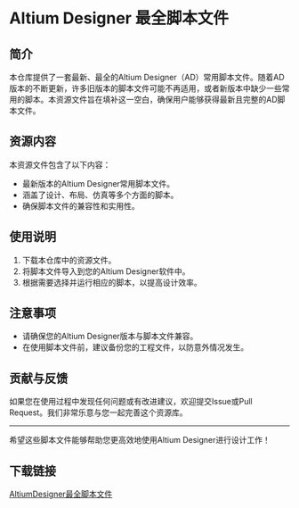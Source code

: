 # Altium Designer 最全脚本文件

## 简介
本仓库提供了一套最新、最全的Altium Designer（AD）常用脚本文件。随着AD版本的不断更新，许多旧版本的脚本文件可能不再适用，或者新版本中缺少一些常用的脚本。本资源文件旨在填补这一空白，确保用户能够获得最新且完整的AD脚本文件。

## 资源内容
本资源文件包含了以下内容：
- 最新版本的Altium Designer常用脚本文件。
- 涵盖了设计、布局、仿真等多个方面的脚本。
- 确保脚本文件的兼容性和实用性。

## 使用说明
1. 下载本仓库中的资源文件。
2. 将脚本文件导入到您的Altium Designer软件中。
3. 根据需要选择并运行相应的脚本，以提高设计效率。

## 注意事项
- 请确保您的Altium Designer版本与脚本文件兼容。
- 在使用脚本文件前，建议备份您的工程文件，以防意外情况发生。

## 贡献与反馈
如果您在使用过程中发现任何问题或有改进建议，欢迎提交Issue或Pull Request。我们非常乐意与您一起完善这个资源库。

---

希望这些脚本文件能够帮助您更高效地使用Altium Designer进行设计工作！

## 下载链接

[AltiumDesigner最全脚本文件](https://pan.quark.cn/s/ddce90a36712)